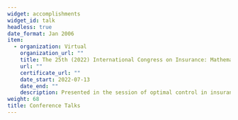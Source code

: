```yaml
---
widget: accomplishments
widget_id: talk
headless: true
date_format: Jan 2006
item:
  - organization: Virtual
    organization_url: ""
    title: The 25th (2022) International Congress on Insurance: Mathematics and Economics
    url: ""
    certificate_url: ""
    date_start: 2022-07-13
    date_end: ""
    description: Presented in the session of optimal control in insurance and finance.
weight: 68
title: Conference Talks
---
```

